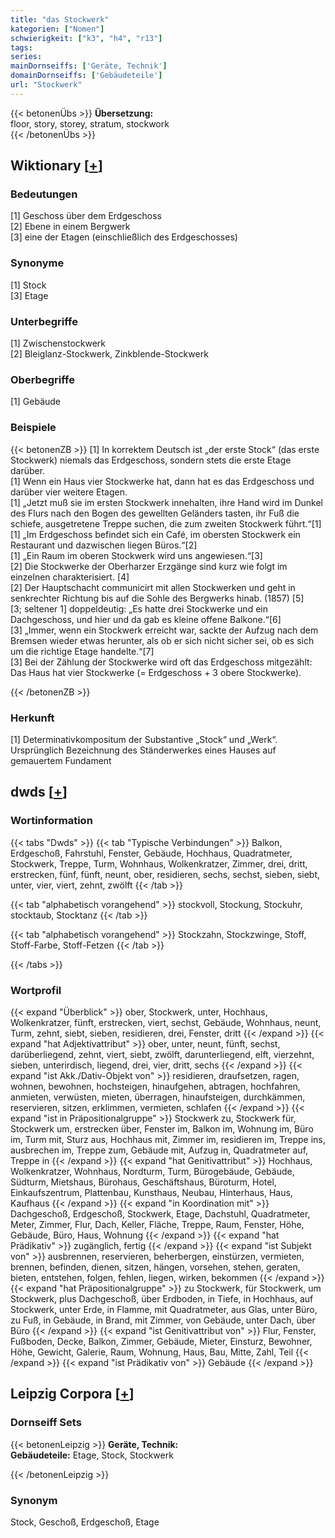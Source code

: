```yaml
---
title: "das Stockwerk"
kategorien: ["Nomen"]
schwierigkeit: ["k3", "h4", "r13"]
tags:
series:
mainDornseiffs: ['Geräte, Technik']
domainDornseiffs: ['Gebäudeteile']
url: "Stockwerk"
---
```


{{< betonenÜbs >}}
**Übersetzung:**  
floor, story, storey, stratum, stockwork  
{{< /betonenÜbs >}}

## Wiktionary [[+](https://de.wiktionary.org/wiki/Stockwerk)]

### Bedeutungen
[1] Geschoss über dem Erdgeschoss  
[2] Ebene in einem Bergwerk  
[3] eine der Etagen (einschließlich des Erdgeschosses)  

### Synonyme
[1] Stock  
[3] Etage  

### Unterbegriffe
[1] Zwischenstockwerk  
[2] Bleiglanz-Stockwerk, Zinkblende-Stockwerk  

### Oberbegriffe
[1] Gebäude  

### Beispiele
{{< betonenZB >}}
[1] In korrektem Deutsch ist „der erste Stock“ (das erste Stockwerk) niemals das Erdgeschoss, sondern stets die erste Etage darüber.  
[1] Wenn ein Haus vier Stockwerke hat, dann hat es das Erdgeschoss und darüber vier weitere Etagen.  
[1] „Jetzt muß sie im ersten Stockwerk innehalten, ihre Hand wird im Dunkel des Flurs nach den Bogen des gewellten Geländers tasten, ihr Fuß die schiefe, ausgetretene Treppe suchen, die zum zweiten Stockwerk führt.“[1]  
[1] „Im Erdgeschoss befindet sich ein Café, im obersten Stockwerk ein Restaurant und dazwischen liegen Büros.“[2]  
[1] „Ein Raum im oberen Stockwerk wird uns angewiesen.“[3]  
[2] Die Stockwerke der Oberharzer Erzgänge sind kurz wie folgt im einzelnen charakterisiert. [4]  
[2] Der Hauptschacht communicirt mit allen Stockwerken und geht in senkrechter Richtung bis auf die Sohle des Bergwerks hinab. (1857) [5]  
[3; seltener 1] doppeldeutig: „Es hatte drei Stockwerke und ein Dachgeschoss, und hier und da gab es kleine offene Balkone.“[6]  
[3] „Immer, wenn ein Stockwerk erreicht war, sackte der Aufzug nach dem Bremsen wieder etwas herunter, als ob er sich nicht sicher sei, ob es sich um die richtige Etage handelte.“[7]  
[3] Bei der Zählung der Stockwerke wird oft das Erdgeschoss mitgezählt: Das Haus hat vier Stockwerke (= Erdgeschoss + 3 obere Stockwerke).  

{{< /betonenZB >}}
### Herkunft
[1] Determinativkompositum der Substantive „Stock“ und „Werk“. Ursprünglich Bezeichnung des Ständerwerkes eines Hauses auf gemauertem Fundament  



## dwds [[+](https://www.dwds.de/wb/Stockwerk)]

### Wortinformation
{{< tabs "Dwds" >}}
{{< tab "Typische Verbindungen" >}}
Balkon, Erdgeschoß, Fahrstuhl, Fenster, Gebäude, Hochhaus, Quadratmeter, Stockwerk, Treppe, Turm, Wohnhaus, Wolkenkratzer, Zimmer, drei, dritt, erstrecken, fünf, fünft, neunt, ober, residieren, sechs, sechst, sieben, siebt, unter, vier, viert, zehnt, zwölft
{{< /tab >}}

{{< tab "alphabetisch vorangehend" >}}
stockvoll, Stockung, Stockuhr, stocktaub, Stocktanz
{{< /tab >}}

{{< tab "alphabetisch vorangehend" >}}
Stockzahn, Stockzwinge, Stoff, Stoff-Farbe, Stoff-Fetzen
{{< /tab >}}

{{< /tabs >}}

### Wortprofil
{{< expand "Überblick" >}} ober, Stockwerk, unter, Hochhaus, Wolkenkratzer, fünft, erstrecken, viert, sechst, Gebäude, Wohnhaus, neunt, Turm, zehnt, siebt, sieben, residieren, drei, Fenster, dritt {{< /expand >}}
{{< expand "hat Adjektivattribut" >}} ober, unter, neunt, fünft, sechst, darüberliegend, zehnt, viert, siebt, zwölft, darunterliegend, elft, vierzehnt, sieben, unterirdisch, liegend, drei, vier, dritt, sechs {{< /expand >}}
{{< expand "ist Akk./Dativ-Objekt von" >}} residieren, draufsetzen, ragen, wohnen, bewohnen, hochsteigen, hinaufgehen, abtragen, hochfahren, anmieten, verwüsten, mieten, überragen, hinaufsteigen, durchkämmen, reservieren, sitzen, erklimmen, vermieten, schlafen {{< /expand >}}
{{< expand "ist in Präpositionalgruppe" >}} Stockwerk zu, Stockwerk für, Stockwerk um, erstrecken über, Fenster im, Balkon im, Wohnung im, Büro im, Turm mit, Sturz aus, Hochhaus mit, Zimmer im, residieren im, Treppe ins, ausbrechen im, Treppe zum, Gebäude mit, Aufzug in, Quadratmeter auf, Treppe in {{< /expand >}}
{{< expand "hat Genitivattribut" >}} Hochhaus, Wolkenkratzer, Wohnhaus, Nordturm, Turm, Bürogebäude, Gebäude, Südturm, Mietshaus, Bürohaus, Geschäftshaus, Büroturm, Hotel, Einkaufszentrum, Plattenbau, Kunsthaus, Neubau, Hinterhaus, Haus, Kaufhaus {{< /expand >}}
{{< expand "in Koordination mit" >}} Dachgeschoß, Erdgeschoß, Stockwerk, Etage, Dachstuhl, Quadratmeter, Meter, Zimmer, Flur, Dach, Keller, Fläche, Treppe, Raum, Fenster, Höhe, Gebäude, Büro, Haus, Wohnung {{< /expand >}}
{{< expand "hat Prädikativ" >}} zugänglich, fertig {{< /expand >}}
{{< expand "ist Subjekt von" >}} ausbrennen, reservieren, beherbergen, einstürzen, vermieten, brennen, befinden, dienen, sitzen, hängen, vorsehen, stehen, geraten, bieten, entstehen, folgen, fehlen, liegen, wirken, bekommen {{< /expand >}}
{{< expand "hat Präpositionalgruppe" >}} zu Stockwerk, für Stockwerk, um Stockwerk, plus Dachgeschoß, über Erdboden, in Tiefe, in Hochhaus, auf Stockwerk, unter Erde, in Flamme, mit Quadratmeter, aus Glas, unter Büro, zu Fuß, in Gebäude, in Brand, mit Zimmer, von Gebäude, unter Dach, über Büro {{< /expand >}}
{{< expand "ist Genitivattribut von" >}} Flur, Fenster, Fußboden, Decke, Balkon, Zimmer, Gebäude, Mieter, Einsturz, Bewohner, Höhe, Gewicht, Galerie, Raum, Wohnung, Haus, Bau, Mitte, Zahl, Teil {{< /expand >}}
{{< expand "ist Prädikativ von" >}} Gebäude {{< /expand >}}

## Leipzig Corpora [[+](https://corpora.uni-leipzig.de/en/res?word=Stockwerk&corpusId=deu_newscrawl-public_2018)]

### Dornseiff Sets
{{< betonenLeipzig >}}
**Geräte, Technik:**  
**Gebäudeteile:** Etage, Stock, Stockwerk  

{{< /betonenLeipzig >}}

### Synonym
Stock, Geschoß, Erdgeschoß, Etage

